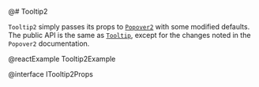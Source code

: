 @# Tooltip2

`Tooltip2` simply passes its props to [`Popover2`](#labs/popover) with some modified defaults. The public API is the same as [`Tooltip`](#core/components/tooltip), except for the changes noted in the `Popover2` documentation.

@reactExample Tooltip2Example

@interface ITooltip2Props
